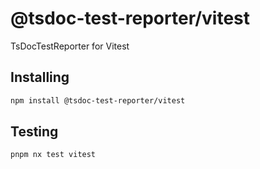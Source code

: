 # @tsdoc-test-reporter/vitest

TsDocTestReporter for Vitest

## Installing

```bash
npm install @tsdoc-test-reporter/vitest
```

## Testing

```bash
pnpm nx test vitest
```

